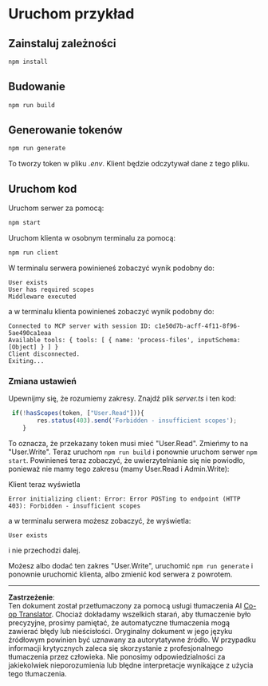 <!--
CO_OP_TRANSLATOR_METADATA:
{
  "original_hash": "3880d89fa60abc699e1a17a82ae514ef",
  "translation_date": "2025-10-07T01:22:26+00:00",
  "source_file": "03-GettingStarted/11-simple-auth/solution/typescript/README.md",
  "language_code": "pl"
}
-->
# Uruchom przykład

## Zainstaluj zależności

```sh
npm install
```

## Budowanie

```sh
npm run build
```

## Generowanie tokenów

```sh
npm run generate
```

To tworzy token w pliku *.env*. Klient będzie odczytywał dane z tego pliku.

## Uruchom kod

Uruchom serwer za pomocą:

```sh
npm start
```

Uruchom klienta w osobnym terminalu za pomocą:

```sh
npm run client
```

W terminalu serwera powinieneś zobaczyć wynik podobny do:

```text
User exists
User has required scopes
Middleware executed
```

a w terminalu klienta powinieneś zobaczyć wynik podobny do:

```text
Connected to MCP server with session ID: c1e50d7b-acff-4f11-8f96-5ae490ca1eaa
Available tools: { tools: [ { name: 'process-files', inputSchema: [Object] } ] }
Client disconnected.
Exiting...
```

### Zmiana ustawień

Upewnijmy się, że rozumiemy zakresy. Znajdź plik *server.ts* i ten kod:

```typescript
 if(!hasScopes(token, ["User.Read"])){
        res.status(403).send('Forbidden - insufficient scopes');
    }
```

To oznacza, że przekazany token musi mieć "User.Read". Zmieńmy to na "User.Write". Teraz uruchom `npm run build` i ponownie uruchom serwer `npm start`. Powinieneś teraz zobaczyć, że uwierzytelnianie się nie powiodło, ponieważ nie mamy tego zakresu (mamy User.Read i Admin.Write):

Klient teraz wyświetla

```text
Error initializing client: Error: Error POSTing to endpoint (HTTP 403): Forbidden - insufficient scopes
```

a w terminalu serwera możesz zobaczyć, że wyświetla:

```text
User exists
```

i nie przechodzi dalej.

Możesz albo dodać ten zakres "User.Write", uruchomić `npm run generate` i ponownie uruchomić klienta, albo zmienić kod serwera z powrotem.

---

**Zastrzeżenie**:  
Ten dokument został przetłumaczony za pomocą usługi tłumaczenia AI [Co-op Translator](https://github.com/Azure/co-op-translator). Chociaż dokładamy wszelkich starań, aby tłumaczenie było precyzyjne, prosimy pamiętać, że automatyczne tłumaczenia mogą zawierać błędy lub nieścisłości. Oryginalny dokument w jego języku źródłowym powinien być uznawany za autorytatywne źródło. W przypadku informacji krytycznych zaleca się skorzystanie z profesjonalnego tłumaczenia przez człowieka. Nie ponosimy odpowiedzialności za jakiekolwiek nieporozumienia lub błędne interpretacje wynikające z użycia tego tłumaczenia.
